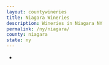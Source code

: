 ```yaml
---
layout: countywineries
title: Niagara Wineries
description: Wineries in Niagara NY
permalink: /ny/niagara/
county: niagara
state: ny
---
```

-

